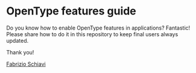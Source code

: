 # OpenType features guide
Do you know how to enable OpenType features in applications? Fantastic! Please share how to do it in this repository to keep final users always updated.

Thank you!

[Fabrizio Schiavi](https://www.fsd.it)

